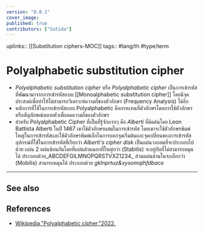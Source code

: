 ```yaml
---
version: "0.0.1"
cover_image:
published: true
contributors: ["Sutida"]
---
```

uplinks:: [[Substitution ciphers-MOC]]
tags:: #lang/th #type/term 

# Polyalphabetic substitution cipher
- *Polyalphabetic substitution cipher* หรือ *Polyalphabetic cipher* เป็นการเข้ารหัสที่พัฒนามาจากการเข้ารหัสเเบบ [[Monoalphabetic substitution cipher]] โดยมีจุดประสงค์เพื่อทำให้ไม่สามารถวิเคราะห์ความถี่ของตัวอักษร (Frequency Analysis) ได้อีก
- หลักการที่ใช้ในการเข้ารหัสเเบบ Polyalphabetic คือการเเทนที่ตัวอักษรโดยการใช้ตัวอักษรหรือสัญลักษณ์หลายตัวเพื่อลดความถี่ของตัวอักษร
- สำหรับ Polyalphabetic Cipher ที่เป็นที่รู้จักเเรกๆ คือ _Alberti_ ที่คิดค้นโดย Leon Battista Alberti ในปี 1467 เขาใช้ตัวอักษรผสมในการเข้ารหัส โดยเขาจะใช้ตัวอักษรพิมพ์ใหญ่ในการเข้ารหัสเเละใช้ตัวอักษรพิมพ์เล็กในการบอกจุดเริ่มต้นและจุดเปลี่ยนของการเข้ารหัส อุปกรณ์ที่ใช้ในการเข้ารหัสที่เรียกว่า _Alberti's cipher disk_ เป็นเเผ่นวงกลมที่จะประกอบไปด้วย เเผ่น 2 แผ่นซ้อนกันโดยที่เเผ่นด้านนอกที่ใหญ่กว่า (Stabilis) จะอยู่กับที่ไม่สามารถหมุนได้ ประกอบด้วย_ABCDEFGILMNOPQRSTVXZ1234_ ส่วนแผ่นด้านในจะเล็กกว่า (Mobilis) สามารถหมุนได้ ประกอบด้วย _gklnprtuz&xysomqihfdbace_
---
## See also

## References
- [Wikipedia,"Polyalphabetic cipher,"2022.](https://en.wikipedia.org/wiki/Polyalphabetic_cipher)